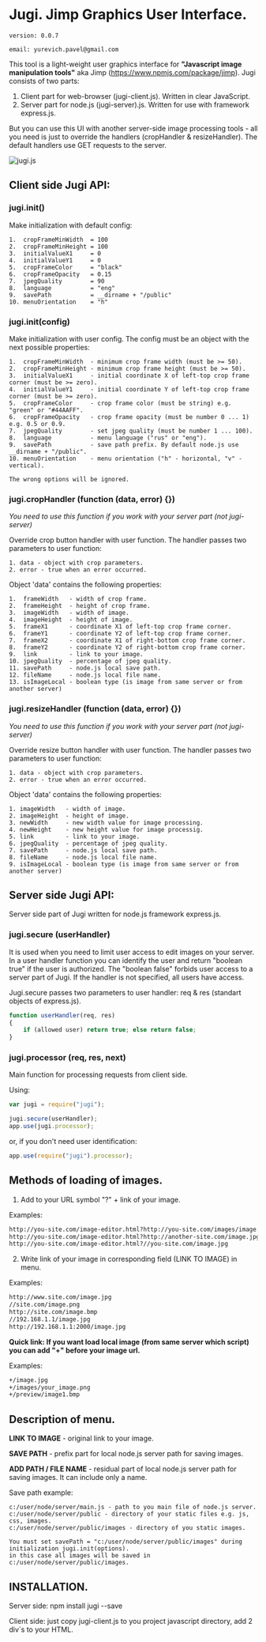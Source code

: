 # Jugi. Jimp Graphics User Interface.
```
version: 0.0.7

email: yurevich.pavel@gmail.com
```
This tool is a light-weight user graphics interface for **"Javascript image manipulation tools"** aka Jimp (https://www.npmjs.com/package/jimp).
Jugi consists of two parts:

1. Client part for web-browser (jugi-client.js). Written in clear JavaScript.
2. Server part for node.js (jugi-server).js. Written for use with framework express.js.

But you can use this UI with another server-side image processing tools - all you need is just to override 
the handlers (cropHandler & resizeHandler). The default handlers use GET requests to the server.

![jugi.js](http://isee.by/images/kim.jpg)

## Client side Jugi API:

### jugi.init()

Make initialization with default config:
```
1.  cropFrameMinWidth  = 100
2.  cropFrameMinHeight = 100
3.  initialValueX1     = 0
4.  initialValueY1     = 0
5.  cropFrameColor     = "black"
6.  cropFrameOpacity   = 0.15
7.  jpegQuality        = 90
8.  language           = "eng"
9.  savePath           = __dirname + "/public"
10. menuOrientation    = "h"
```

### jugi.init(config)

Make initialization with user config. The config must be an object with the next possible properties:
```
1.  cropFrameMinWidth  - minimum crop frame width (must be >= 50).
2.  cropFrameMinHeight - minimum crop frame height (must be >= 50).
3.  initialValueX1     - initial coordinate X of left-top crop frame corner (must be >= zero).
4.  initialValueY1     - initial coordinate Y of left-top crop frame corner (must be >= zero).
5.  cropFrameColor     - crop frame color (must be string) e.g. "green" or "#44AAFF".
6.  cropFrameOpacity   - crop frame opacity (must be number 0 ... 1) e.g. 0.5 or 0.9.
7.  jpegQuality        - set jpeg quality (must be number 1 ... 100).
8.  language           - menu language ("rus" or "eng").
9.  savePath           - save path prefix. By default node.js use __dirname + "/public".
10. menuOrientation    - menu orientation ("h" - horizontal, "v" - vertical).

The wrong options will be ignored.
```

### jugi.cropHandler (function (data, error) {})

*You need to use this function if you work with your server part (not jugi-server)*

Override crop button handler with user function. The handler passes two parameters to user function:
```
1. data - object with crop parameters.
2. error - true when an error occurred.
```
Object 'data' contains the following properties:
```
1.  frameWidth   - width of crop frame.
2.  frameHeight  - height of crop frame.
3.  imageWidth   - width of image.
4.  imageHeight  - height of image.
5.  frameX1      - coordinate X1 of left-top crop frame corner.
6.  frameY1      - coordinate Y2 of left-top crop frame corner.
7.  frameX2      - coordinate X1 of right-bottom crop frame corner.
8.  frameY2      - coordinate Y2 of right-bottom crop frame corner.
9.  link         - link to your image.
10. jpegQuality  - percentage of jpeg quality.
11. savePath     - node.js local save path.
12. fileName     - node.js local file name.
13. isImageLocal - boolean type (is image from same server or from another server)
```

### jugi.resizeHandler (function (data, error) {})

*You need to use this function if you work with your server part (not jugi-server)*

Override resize button handler with user function. The handler passes two parameters to user function:
```
1. data - object with crop parameters.
2. error - true when an error occurred.
```
Object 'data' contains the following properties:
```
1. imageWidth   - width of image.
2. imageHeight  - height of image.
3. newWidth     - new width value for image processing.
4. newHeight    - new height value for image processig.
5. link         - link to your image.
6. jpegQuality  - percentage of jpeg quality.
7. savePath     - node.js local save path.
8. fileName     - node.js local file name.
9. isImageLocal - boolean type (is image from same server or from another server)
```



## Server side Jugi API:

Server side part of Jugi written for node.js framework express.js.

### jugi.secure (userHandler)

It is used when you need to limit user access to edit images on your server. In a user handler function you can identify the user and return "boolean true" if the user is authorized. The "boolean false" forbids user access to a server part of Jugi. If the handler is not specified, all users have access. 

Jugi.secure passes two parameters to user handler: req & res (standart objects of express.js).
```js
function userHandler(req, res)
{
	if (allowed user) return true; else return false;
}
```

### jugi.processor (req, res, next)

Main function for processing requests from client side.

Using:
```js
var jugi = require("jugi");

jugi.secure(userHandler);
app.use(jugi.processor);
```
or, if you don't need user identification:
```js
app.use(require("jugi").processor);
```


## Methods of loading of images.

1. Add to your URL symbol "?" + link of your image.

Examples:
```html
http://you-site.com/image-editor.html?http://you-site.com/images/image.jpg
http://you-site.com/image-editor.html?http://another-site.com/image.jpg
http://you-site.com/image-editor.html?//you-site.com/image.jpg
```

2) Write link of your image in corresponding field (LINK TO IMAGE) in menu.

Examples:
```html
http://www.site.com/image.jpg
//site.com/image.png
http://site.com/image.bmp
//192.168.1.1/image.jpg
http://192.168.1.1:2000/image.jpg
```

**Quick link: If you want load local image (from same server which script) you can add "+" before your image url.**

Examples:
```html
+/image.jpg
+/images/your_image.png
+/preview/image1.bmp
```

## Description of menu.

**LINK TO IMAGE** - original link to your image.

**SAVE PATH** - prefix part for local node.js server path for saving images.

**ADD PATH / FILE NAME** - residual part of local node.js server path for saving images. It can include only a name.

Save path example:
```
c:/user/node/server/main.js - path to you main file of node.js server.
c:/user/node/server/public - directory of your static files e.g. js, css, images.
c:/user/node/server/public/images - directory of you static images.

You must set savePath = "c:/user/node/server/public/images" during initialization jugi.init(options).
in this case all images will be saved in c:/user/node/server/public/images.
```

## INSTALLATION.

Server side: npm install jugi --save

Client side: just copy jugi-client.js to you project javascript directory, add 2 div`s to your HTML.



